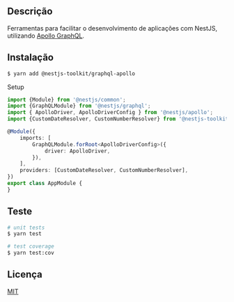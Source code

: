 ## Descrição

Ferramentas para facilitar o desenvolvimento de aplicações com NestJS,
utilizando [Apollo GraphQL](https://www.apollographql.com/docs/apollo-server).

## Instalação

```bash
$ yarn add @nestjs-toolkit/graphql-apollo
```

Setup

```typescript
import {Module} from '@nestjs/common';
import {GraphQLModule} from '@nestjs/graphql';
import { ApolloDriver, ApolloDriverConfig } from '@nestjs/apollo';
import {CustomDateResolver, CustomNumberResolver} from '@nestjs-toolkit/graphql-apollo/resolvers';

@Module({
    imports: [
        GraphQLModule.forRoot<ApolloDriverConfig>({
            driver: ApolloDriver,
        }),
    ],
    providers: [CustomDateResolver, CustomNumberResolver],
})
export class AppModule {
}
```

## Teste

```bash
# unit tests
$ yarn test

# test coverage
$ yarn test:cov
```

## Licença

[MIT](LICENSE)
